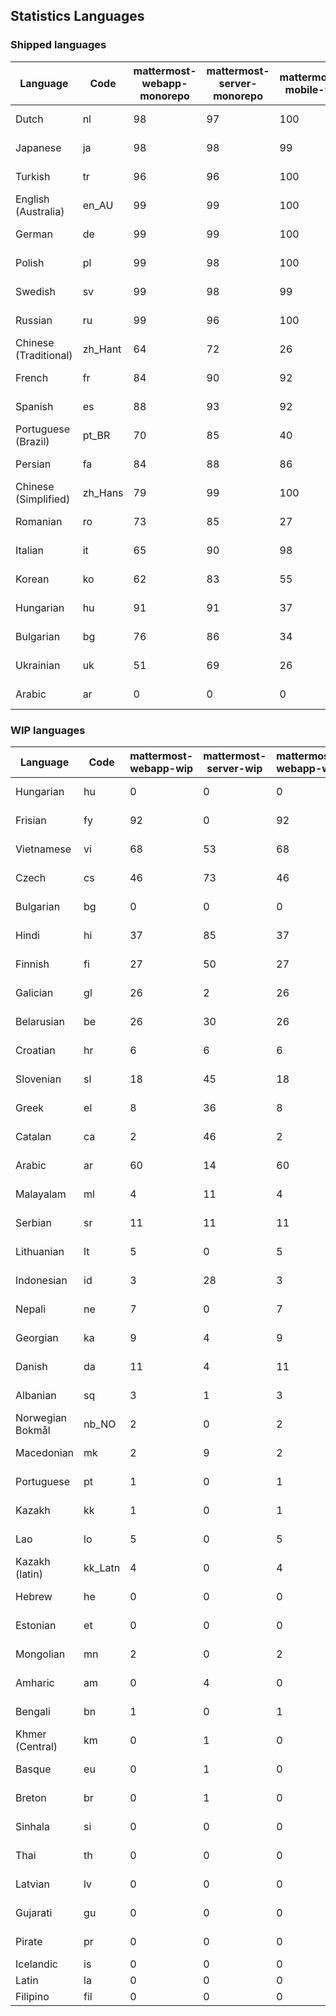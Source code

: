 ## Statistics Languages ##
###  Shipped languages  ###
|Language|Code|mattermost-webapp-monorepo|mattermost-server-monorepo|mattermost-mobile-v2|mattermost-desktop|focalboard-webapp|playbooks-webapp|calls-webapp|Total|Last Modified|
|---|---|---|---|---|---|---|---|---|---|---|
|Dutch|nl| 98| 97| 100| 100| 97| 100| 90| 98|2023-04-07T17:06:20.832647Z|
|Japanese|ja| 98| 98| 99| 100| 97| 100| 0| 97|2023-04-07T19:53:24.346922Z|
|Turkish|tr| 96| 96| 100| 100| 100| 100| 0| 97|2023-04-07T15:44:28.159713Z|
|English (Australia)|en_AU| 99| 99| 100| 100| 100| 99| 0| 96|2023-04-08T02:57:43.824804Z|
|German|de| 99| 99| 100| 100| 100| 100| 98| 95|2023-04-07T15:44:07.225686Z|
|Polish|pl| 99| 98| 100| 100| 100| 100| 0| 95|2023-04-06T20:14:53.538667Z|
|Swedish|sv| 99| 98| 99| 100| 97| 100| 0| 95|2023-04-07T15:44:27.254582Z|
|Russian|ru| 99| 96| 100| 100| 74| 59| 0| 92|2023-04-07T15:44:25.808397Z|
|Chinese (Traditional)|zh_Hant| 64| 72| 26| 0| 97| 0| 0| 80|2023-04-07T15:44:30.097458Z|
|French|fr| 84| 90| 92| 96| 84| 27| 0| 79|2023-04-07T15:44:10.483027Z|
|Spanish|es| 88| 93| 92| 98| 47| 0| 20| 79|2023-04-07T15:44:09.289287Z|
|Portuguese (Brazil)|pt_BR| 70| 85| 40| 48| 100| 0| 77| 69|2023-04-08T20:29:33.265290Z|
|Persian|fa| 84| 88| 86| 100| 26| 1| 0| 68|2023-04-07T15:44:10.083468Z|
|Chinese (Simplified)|zh_Hans| 79| 99| 100| 100| 97| 0| 0| 68|2023-04-07T15:44:29.397338Z|
|Romanian|ro| 73| 85| 27| 0| 0| 0| 0| 67|2023-04-05T12:34:01.848018Z|
|Italian|it| 65| 90| 98| 5| 62| 0| 0| 65|2023-04-05T12:33:45.685525Z|
|Korean|ko| 62| 83| 55| 100| 90| 53| 0| 65|2023-04-07T15:44:16.303732Z|
|Hungarian|hu| 91| 91| 37| 99| 90| 81| 0| 64|2023-04-07T15:44:12.581774Z|
|Bulgarian|bg| 76| 86| 34| 0| 0| 0| 0| 52|2023-04-05T12:33:27.131567Z|
|Ukrainian|uk| 51| 69| 26| 79| 53| 0| 0| 45|2023-04-07T15:44:28.713331Z|
|Arabic|ar| 0| 0| 0| 45| 45| 0| 0| 16|2023-04-07T15:44:05.561803Z|
###  WIP languages  ###
|Language|Code|mattermost-webapp-wip|mattermost-server-wip|mattermost-webapp-wip|Total|Last Modified|
|---|---|---|---|---|---|--|
|Hungarian|hu| 0| 0| 0| 64|2023-04-07T15:44:12.581774Z|
|Frisian|fy| 92| 0| 92| 61|2023-03-30T14:04:28.368728Z|
|Vietnamese|vi| 68| 53| 68| 57|2023-04-07T15:44:29.030842Z|
|Czech|cs| 46| 73| 46| 54|2023-04-06T20:14:16.875399Z|
|Bulgarian|bg| 0| 0| 0| 52|2023-04-05T12:33:27.131567Z|
|Hindi|hi| 37| 85| 37| 49|2023-03-30T14:04:54.856447Z|
|Finnish|fi| 27| 50| 27| 34|2023-03-30T14:04:14.936366Z|
|Galician|gl| 26| 2| 26| 31|2023-02-16T10:53:47.791156Z|
|Belarusian|be| 26| 30| 26| 27|2023-03-30T14:03:09.873427Z|
|Croatian|hr| 6| 6| 6| 25|2023-04-07T15:44:11.921664Z|
|Slovenian|sl| 18| 45| 18| 21|2023-04-06T20:14:58.767028Z|
|Greek|el| 8| 36| 8| 21|2023-03-30T14:03:55.229463Z|
|Catalan|ca| 2| 46| 2| 16|2023-02-22T22:19:51.633986Z|
|Arabic|ar| 60| 14| 60| 16|2023-04-07T15:44:05.561803Z|
|Malayalam|ml| 4| 11| 4| 15|2023-04-07T16:10:53.056996Z|
|Serbian|sr| 11| 11| 11| 13|2023-03-30T14:07:25.635161Z|
|Lithuanian|lt| 5| 0| 5| 13|2023-04-04T16:23:21.890394Z|
|Indonesian|id| 3| 28| 3| 12|2023-01-20T12:30:26.132977Z|
|Nepali|ne| 7| 0| 7| 11|2023-03-30T14:06:47.028356Z|
|Georgian|ka| 9| 4| 9| 9|2023-04-07T16:07:01.633117Z|
|Danish|da| 11| 4| 11| 8|2023-02-28T08:17:12.460986Z|
|Albanian|sq| 3| 1| 3| 8|2023-03-30T14:07:18.996586Z|
|Norwegian Bokmål|nb_NO| 2| 0| 2| 5|2023-04-07T15:44:19.938225Z|
|Macedonian|mk| 2| 9| 2| 5|2023-04-07T05:23:43.343445Z|
|Portuguese|pt| 1| 0| 1| 5|2023-04-07T15:44:22.500892Z|
|Kazakh|kk| 1| 0| 1| 3|2023-01-20T12:30:28.434837Z|
|Lao|lo| 5| 0| 5| 3|2023-01-28T03:29:57.636840Z|
|Kazakh (latin)|kk_Latn| 4| 0| 4| 3|2023-01-09T16:04:40.142668Z|
|Hebrew|he| 0| 0| 0| 2|2023-01-20T12:30:24.610278Z|
|Estonian|et| 0| 0| 0| 2|2022-06-16T11:17:55.844464Z|
|Mongolian|mn| 2| 0| 2| 2|2023-02-16T02:00:14.011643Z|
|Amharic|am| 0| 4| 0| 1|2020-07-04T19:22:35.416407Z|
|Bengali|bn| 1| 0| 1| 1|2022-06-18T00:07:36.707192Z|
|Khmer (Central)|km| 0| 1| 0| 0|2022-05-06T14:27:58.323957Z|
|Basque|eu| 0| 1| 0| 0|2021-06-22T14:46:44.626603Z|
|Breton|br| 0| 1| 0| 0|2022-10-20T14:33:30.929526Z|
|Sinhala|si| 0| 0| 0| 0|2022-10-24T11:26:43.423982Z|
|Thai|th| 0| 0| 0| 0|2022-05-03T14:48:59.991556Z|
|Latvian|lv| 0| 0| 0| 0|2022-12-17T23:24:22.390841Z|
|Gujarati|gu| 0| 0| 0| 0|2021-09-27T12:12:04.194601Z|
|Pirate|pr| 0| 0| 0| 0|2022-06-28T08:46:29.046651Z|
|Icelandic|is| 0| 0| 0| 0||
|Latin|la| 0| 0| 0| 0||
|Filipino|fil| 0| 0| 0| 0||
